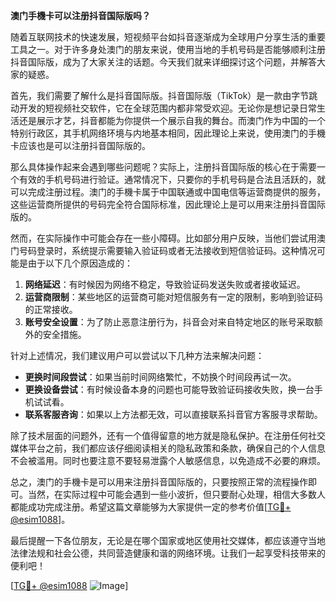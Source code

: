 **澳门手機卡可以注册抖音国际版吗？**

随着互联网技术的快速发展，短视频平台如抖音逐渐成为全球用户分享生活的重要工具之一。对于许多身处澳门的朋友来说，使用当地的手机号码是否能够顺利注册抖音国际版，成为了大家关注的话题。今天我们就来详细探讨这个问题，并解答大家的疑惑。

首先，我们需要了解什么是抖音国际版。抖音国际版（TikTok）是一款由字节跳动开发的短视频社交软件，它在全球范围内都非常受欢迎。无论你是想记录日常生活还是展示才艺，抖音都能为你提供一个展示自我的舞台。而澳门作为中国的一个特别行政区，其手机网络环境与内地基本相同，因此理论上来说，使用澳门的手機卡应该也是可以注册抖音国际版的。

那么具体操作起来会遇到哪些问题呢？实际上，注册抖音国际版的核心在于需要一个有效的手机号码进行验证。通常情况下，只要你的手机号码是合法且活跃的，就可以完成注册过程。澳门的手機卡属于中国联通或中国电信等运营商提供的服务，这些运营商所提供的号码完全符合国际标准，因此理论上是可以用来注册抖音国际版的。

然而，在实际操作中可能会存在一些小障碍。比如部分用户反映，当他们尝试用澳门号码登录时，系统提示需要输入验证码或者无法接收到短信验证码。这种情况可能是由于以下几个原因造成的：

1. **网络延迟**：有时候因为网络不稳定，导致验证码发送失败或者接收延迟。
2. **运营商限制**：某些地区的运营商可能对短信服务有一定的限制，影响到验证码的正常接收。
3. **账号安全设置**：为了防止恶意注册行为，抖音会对来自特定地区的账号采取额外的安全措施。

针对上述情况，我们建议用户可以尝试以下几种方法来解决问题：

- **更换时间段尝试**：如果当前时间网络繁忙，不妨换个时间段再试一次。
- **更换设备尝试**：有时候设备本身的问题也可能导致验证码接收失败，换一台手机试试看。
- **联系客服咨询**：如果以上方法都无效，可以直接联系抖音官方客服寻求帮助。

除了技术层面的问题外，还有一个值得留意的地方就是隐私保护。在注册任何社交媒体平台之前，我们都应该仔细阅读相关的隐私政策和条款，确保自己的个人信息不会被滥用。同时也要注意不要轻易泄露个人敏感信息，以免造成不必要的麻烦。

总之，澳门的手機卡是可以用来注册抖音国际版的，只要按照正常的流程操作即可。当然，在实际过程中可能会遇到一些小波折，但只要耐心处理，相信大多数人都能成功完成注册。希望这篇文章能够为大家提供一定的参考价值[[TG💪+ @esim1088](https://t.me/s/esim1088)]。

最后提醒一下各位朋友，无论是在哪个国家或地区使用社交媒体，都应该遵守当地法律法规和社会公德，共同营造健康和谐的网络环境。让我们一起享受科技带来的便利吧！

[[TG💪+ @esim1088](https://t.me/s/esim1088) ![Image](https://i.postimg.cc/4NQfJmqS/Snipaste-2025-05-13-00-14-12.png)]